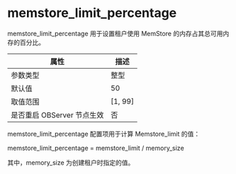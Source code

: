 # memstore_limit_percentage 

memstore_limit_percentage 用于设置租户使用 MemStore 的内存占其总可用内存的百分比。


|      **属性**      |  **描述**   |
|------------------|-----------|
| 参数类型             | 整型        |
| 默认值              | 50        |
| 取值范围             | \[1, 99\] |
| 是否重启 OBServer 节点生效 | 否         |



memstore_limit_percentage 配置项用于计算 Memstore_limit 的值：

memstore_limit_percentage = memstore_limit / memory_size

其中，memory_size 为创建租户时指定的值。

